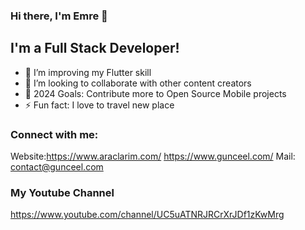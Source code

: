 ### Hi there, I'm Emre  👋 


## I'm a Full Stack Developer!


- 🌱 I’m  improving my Flutter skill 
- 👯 I’m looking to collaborate with other content creators
- 🥅 2024 Goals: Contribute more to Open Source Mobile projects
- ⚡ Fun fact: I love to travel new place

### Connect with me:

Website:https://www.araclarim.com/
https://www.gunceel.com/
Mail: contact@gunceel.com

### My Youtube Channel
https://www.youtube.com/channel/UC5uATNRJRCrXrJDf1zKwMrg
